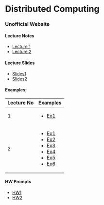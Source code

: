 # Distributed Computing
### Unofficial Website

#### Lecture Notes
- [Lecture 1](MSAN694-Lec1-Notes.ipynb)
- [Lecture 2](MSAN694-Lec2-Notes.ipynb)


#### Lecture Slides
- [Slides1](lecture_slides/MSAN694_Week1_Updated.pdf)
- [Slides2](lecture_slides/MSAN694_Week2.pdf)

#### Examples:

|Lecture No | Examples |
|-----| --------|
|1| <ul><li>[Ex1](examples/Week1/ex1.ipynb)</li></ul>|
|2|<ul><li>[Ex1](examples/Week2/ex1.ipynb)</li><li>[Ex2](examples/Week2/ex2.ipynb)</li><li>[Ex3](examples/Week2/ex3.ipynb)</li><li>[Ex4](examples/Week2/ex4.ipynb)</li><li>[Ex5](examples/Week2/ex5.ipynb)</li><li>[Ex6](examples/Week2/ex6.ipynb)</li></ul>

#### HW Prompts
- [HW1](hw/DistributedComputing_Spark_Installation_v007.pdf)
- [HW2](hw/msan694_hw2.pdf)